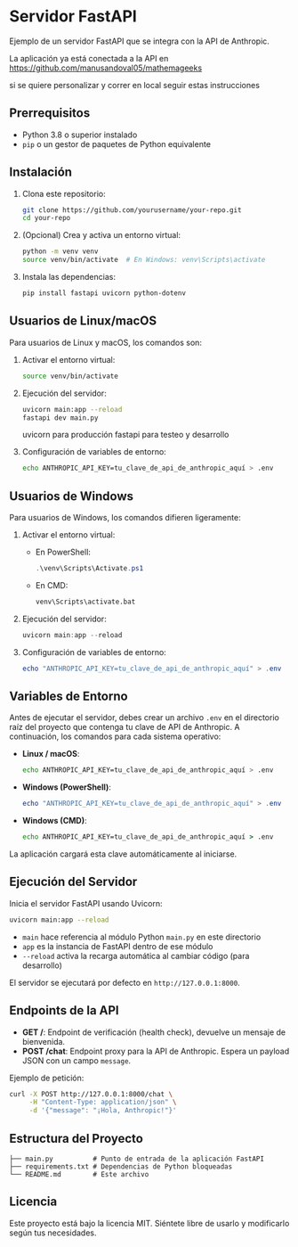 # Servidor FastAPI

Ejemplo de un servidor FastAPI que se integra con la API de Anthropic.

La aplicación ya está conectada a la API en https://github.com/manusandoval05/mathemageeks

si se quiere personalizar y correr en local seguir estas instrucciones

## Prerrequisitos

* Python 3.8 o superior instalado
* `pip` o un gestor de paquetes de Python equivalente

## Instalación

1. Clona este repositorio:

   ```bash
   git clone https://github.com/yourusername/your-repo.git
   cd your-repo
   ```
2. (Opcional) Crea y activa un entorno virtual:

   ```bash
   python -m venv venv
   source venv/bin/activate  # En Windows: venv\Scripts\activate
   ```
3. Instala las dependencias:

   ```bash
   pip install fastapi uvicorn python-dotenv
   ```

## Usuarios de Linux/macOS

Para usuarios de Linux y macOS, los comandos son:

1. Activar el entorno virtual:

   ```bash
   source venv/bin/activate
   ```
2. Ejecución del servidor:

   ```bash
   uvicorn main:app --reload
   fastapi dev main.py 
   ```
   uvicorn para producción
   fastapi para testeo y desarrollo
3. Configuración de variables de entorno:

   ```bash
   echo ANTHROPIC_API_KEY=tu_clave_de_api_de_anthropic_aquí > .env
   ```

## Usuarios de Windows

Para usuarios de Windows, los comandos difieren ligeramente:

1. Activar el entorno virtual:

   * En PowerShell:

     ```powershell
     .\venv\Scripts\Activate.ps1
     ```
   * En CMD:

     ```cmd
     venv\Scripts\activate.bat
     ```
2. Ejecución del servidor:

   ```powershell
   uvicorn main:app --reload
   ```
3. Configuración de variables de entorno:

   ```powershell
   echo "ANTHROPIC_API_KEY=tu_clave_de_api_de_anthropic_aquí" > .env
   ```

## Variables de Entorno

Antes de ejecutar el servidor, debes crear un archivo `.env` en el directorio raíz del proyecto que contenga tu clave de API de Anthropic. A continuación, los comandos para cada sistema operativo:

* **Linux / macOS**:

  ```bash
  echo ANTHROPIC_API_KEY=tu_clave_de_api_de_anthropic_aquí > .env
  ```

* **Windows (PowerShell)**:

  ```powershell
  echo "ANTHROPIC_API_KEY=tu_clave_de_api_de_anthropic_aquí" > .env
  ```

* **Windows (CMD)**:

  ```cmd
  echo ANTHROPIC_API_KEY=tu_clave_de_api_de_anthropic_aquí > .env
  ```

La aplicación cargará esta clave automáticamente al iniciarse.

## Ejecución del Servidor

Inicia el servidor FastAPI usando Uvicorn:

```bash
uvicorn main:app --reload
```

* `main` hace referencia al módulo Python `main.py` en este directorio
* `app` es la instancia de FastAPI dentro de ese módulo
* `--reload` activa la recarga automática al cambiar código (para desarrollo)

El servidor se ejecutará por defecto en `http://127.0.0.1:8000`.

## Endpoints de la API

* **GET /**: Endpoint de verificación (health check), devuelve un mensaje de bienvenida.
* **POST /chat**: Endpoint proxy para la API de Anthropic. Espera un payload JSON con un campo `message`.

Ejemplo de petición:

```bash
curl -X POST http://127.0.0.1:8000/chat \
     -H "Content-Type: application/json" \
     -d '{"message": "¡Hola, Anthropic!"}'
```

## Estructura del Proyecto

```
├── main.py          # Punto de entrada de la aplicación FastAPI
├── requirements.txt # Dependencias de Python bloqueadas
└── README.md        # Este archivo
```

## Licencia

Este proyecto está bajo la licencia MIT. Siéntete libre de usarlo y modificarlo según tus necesidades.
